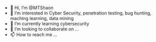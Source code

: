 - 👋 Hi, I’m @MTShaon
- 👀 I’m interested in Cyber Security, penetration testing, bug hunting, maching learning, data mining
- 🌱 I’m currently learning cybersecurity
- 💞️ I’m looking to collaborate on ...
- 📫 How to reach me ...

<!---
MTShaon/MTShaon is a ✨ special ✨ repository because its `README.md` (this file) appears on your GitHub profile.
You can click the Preview link to take a look at your changes.
--->
